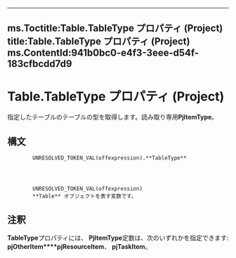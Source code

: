 

---
ms.Toctitle:Table.TableType プロパティ (Project)
title:Table.TableType プロパティ (Project)
ms.ContentId:941b0bc0-e4f3-3eee-d54f-183cfbcdd7d9
---
# Table.TableType プロパティ (Project)




指定したテーブルのテーブルの型を取得します。読み取り専用**PjItemType**。

## 構文

            UNRESOLVED_TOKEN_VAL(offexpression).**TableType**




            UNRESOLVED_TOKEN_VAL(offexpression)
            **Table** オブジェクトを表す変数です。



## 注釈
**TableType**プロパティには、 **PjItemType**定数は、次のいずれかを指定できます: **pjOtherItem****pjResourceItem**、 **pjTaskItem**。





